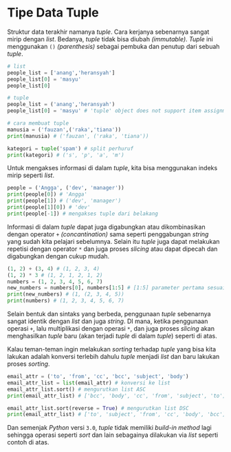 # Tipe Data Tuple

Struktur data terakhir namanya *tuple*. Cara kerjanya sebenarnya sangat mirip dengan *list*. Bedanya, *tuple* tidak bisa diubah *(immutable)*. *Tuple* ini menggunakan `()` *(parenthesis)* sebagai pembuka dan penutup dari sebuah *tuple*.

```py
# list
people_list = ['anang','heransyah']
people_list[0] = 'masyu'
people_list[0]

# tuple
people_list = ('anang','heransyah')
people_list[0] = 'masyu' # 'tuple' object does not support item assignment

# cara membuat tuple
manusia = ('fauzan',('raka','tiana'))
print(manusia) # ('fauzan', ('raka', 'tiana'))

kategori = tuple('spam') # split perhuruf
print(kategori) # ('s', 'p', 'a', 'm')
```

Untuk mengakses informasi di dalam *tuple*, kita bisa menggunakan indeks mirip seperti *list*.

```py
people = ('Angga', ('dev', 'manager'))
print(people[0]) # 'Angga'
print(people[1]) # ('dev', 'manager')
print(people[1][0]) # 'dev'
print(people[-1]) # mengakses tuple dari belakang
```

Informasi di dalam *tuple* dapat juga digabungkan atau dikombinasikan dengan operator `+` *(concantination)* sama seperti penggabungan *string* yang sudah kita pelajari sebelumnya. Selain itu *tuple* juga dapat melakukan repetisi dengan operator `*` dan juga proses *slicing* atau dapat dipecah dan digabungkan dengan cukup mudah.

```py
(1, 2) + (3, 4) # (1, 2, 3, 4)
(1, 2) * 3 # (1, 2, 1, 2, 1, 2)
numbers = (1, 2, 3, 4, 5, 6, 7)
new_numbers = numbers[0], numbers[1:5] # [1:5] parameter pertama sesuai indeks, parameter ke dua sebelum indeks
print(new_numbers) # (1, (2, 3, 4, 5))
print(numbers) # (1, 2, 3, 4, 5, 6, 7)
```

Selain bentuk dan sintaks yang berbeda, penggunaan *tuple* sebenarnya sangat identik dengan *list* dan juga *string*. DI mana, ketika penggunaan operasi `+`, lalu multiplikasi dengan operasi `*`, dan juga proses *slicing* akan menghasilkan *tuple* baru (akan terjadi *tuple* di dalam *tuple*) seperti di atas.

Kalau teman-teman ingin melakukan *sorting* terhadap *tuple* yang bisa kita lakukan adalah konversi terlebih dahulu *tuple* menjadi *list* dan baru lakukan proses *sorting*.

```py
email_attr = ('to', 'from', 'cc', 'bcc', 'subject', 'body')
email_attr_list = list(email_attr) # konversi ke list
email_attr_list.sort() # mengurutkan list ASC
print(email_attr_list) # ['bcc', 'body', 'cc', 'from', 'subject', 'to']

email_attr_list.sort(reverse = True) # mengurutkan list DSC
print(email_attr_list) # ['to', 'subject', 'from', 'cc', 'body', 'bcc']
```

Dan semenjak *Python* versi `3.0`, *tuple* tidak memiliki *build-in method* lagi sehingga operasi seperti *sort* dan lain sebagainya dilakukan via *list* seperti contoh di atas.
